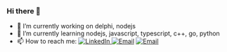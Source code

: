 ### Hi there 👋


- 🔭 I’m currently working on delphi, nodejs
- 🌱 I’m currently learning nodejs, javascript, typescript, c++, go, python
- 📫 How to reach me: <a href="https://www.linkedin.com/in/everton-borges-ba4872149/" target="_blank"><img alt="LinkedIn" src="https://img.shields.io/badge/LinkedIn-@Everton-blue?style=flat&logo=linkedin">
<a href="mailto:evertonb@unochapeco.edu.br"><img alt="Email" src="https://img.shields.io/badge/-evertonb%40unochapeco.edu.br-blue"></a>
<a href="mailto:everbgs@gmail.com"><img alt="Email" src="https://img.shields.io/badge/-everbgs%40gmail.com-blue"></a>
